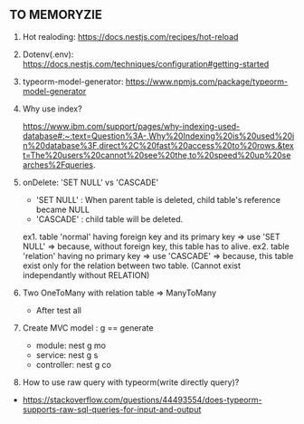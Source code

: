 ## TO MEMORYZIE

1. Hot realoding: https://docs.nestjs.com/recipes/hot-reload

2. Dotenv(.env): https://docs.nestjs.com/techniques/configuration#getting-started

3. typeorm-model-generator: https://www.npmjs.com/package/typeorm-model-generator

4. Why use index?

   https://www.ibm.com/support/pages/why-indexing-used-database#:~:text=Question%3A-,Why%20Indexing%20is%20used%20in%20database%3F,direct%2C%20fast%20access%20to%20rows.&text=The%20users%20cannot%20see%20the,to%20speed%20up%20searches%2Fqueries.

5. onDelete: 'SET NULL' vs 'CASCADE'

   - 'SET NULL' : When parent table is deleted, child table's reference became NULL
   - 'CASCADE' : child table will be deleted.

   ex1. table 'normal' having foreign key and its primary key => use 'SET NULL'
   => because, without foreign key, this table has to alive.
   ex2. table 'relation' having no primary key => use 'CASCADE'
   => because, this table exist only for the relation between two table.
   (Cannot exist independantly without RELATION)

6. Two OneToMany with relation table => ManyToMany

   - After test all

7. Create MVC model : g == generate

   - module: nest g mo <NAME>
   - service: nest g s <NAME>
   - controller: nest g co <NAME>

8. How to use raw query with typeorm(write directly query)?

- https://stackoverflow.com/questions/44493554/does-typeorm-supports-raw-sql-queries-for-input-and-output
